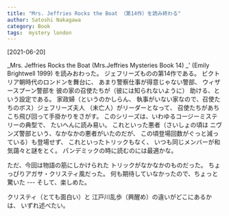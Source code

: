 ```yaml
---
title: "Mrs. Jeffries Rocks the Boat （第14作）を読み終わる"
author: Satoshi Nakagawa
category: Book
tags:  mystery london
---
```


[2021-06-20]  
 
_Mrs. Jeffries Rocks the Boat (Mrs.Jeffries Mysteries Book 14) _' (Emily Brightwell 1999)
を読みおわった。
ジェフリーズものの第14作である。
ビクトリア朝時代のロンドンを舞台に、
あまり警察仕事が得意じゃない警部、
ウィザースプーン警部を
彼の家の召使たちが（彼には知られないように）
助ける、という設定である。
家政婦（というのかしらん、
執事がいない家なので、召使たちのボス）ジェフリーズ夫人
（未亡人）がリーダーとなって、
召使たちがあちこち飛び回って手掛かりをさがす。
このシリーズは、いわゆるコージーミステリーの典型で、
たいへんに読み易い。
これといった悪者（さいしょの頃は
ニヴンズ警部という、なかなかの悪者がいたのだが、
この頃登場回数がぐっと減っている）も登場せず、
これといったトリックもなく、
いつも同じメンバーが和気藹々と謎をとく。
パンデミックの時に読むのには最適かな。

 ただ、今回は物語の筋にしかけられた
トリックがなかなかのものだった。
ちょっぴりアガサ・クリスティ風だった。
何も期待していなかったので、ちょっと驚いた ---
そして、楽しめた。

 クリスティ（とても面白い）と
江戸川乱歩（興醒め）の違いがどこにあるかは、
いずれ述べたい。

